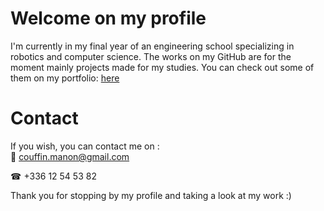 # Welcome on my profile
I'm currently in my final year of an engineering school specializing in robotics and computer science. The works on my GitHub are for the moment mainly projects made for my studies.
You can check out some of them on my portfolio: [here](https://www.canva.com/design/DAFNVLaBWbs/hzIHh6gDN_8_npsQczFW6Q/view)

# Contact
If you wish, you can contact me on :  
  📮 couffin.manon@gmail.com
  
  ☎ +336 12 54 53 82

Thank you for stopping by my profile and taking a look at my work :)
